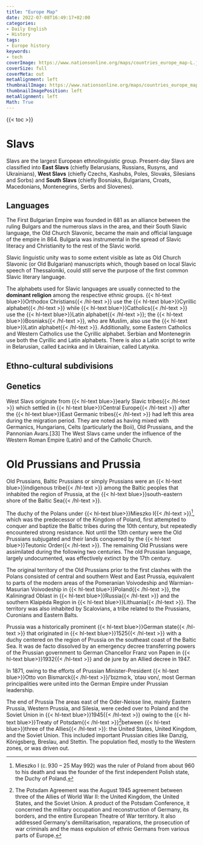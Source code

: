 ```yaml
---
title: "Europe Map"
date: 2022-07-08T16:49:17+02:00
categories:
- Daily English
- History
tags:
- Europe history
keywords:
- tech
coverImage: https://www.nationsonline.org/maps/countries_europe_map-L.jpg
coverSize: full
coverMeta: out
metaAlignment: left
thumbnailImage: https://www.nationsonline.org/maps/countries_europe_map-L.jpg
thumbnailImagePosition: left
metaAlignment: left
Math: True
---
```


<!--more-->

{{< toc >}}

# Slavs
Slavs are the largest European ethnolinguistic group. Present-day Slavs are classified into **East Slavs** (chiefly Belarusians, Russians, Rusyns, and Ukrainians), **West Slavs** (chiefly Czechs, Kashubs, Poles, Slovaks, Silesians and Sorbs) and **South Slavs** (chiefly Bosniaks, Bulgarians, Croats, Macedonians, Montenegrins, Serbs and Slovenes).

## Languages
The First Bulgarian Empire was founded in 681 as an alliance between the ruling Bulgars and the numerous slavs in the area, and their South Slavic language, the Old Church Slavonic, became the main and official language of the empire in 864. Bulgaria was instrumental in the spread of Slavic literacy and Christianity to the rest of the Slavic world.

Slavic linguistic unity was to some extent visible as late as Old Church Slavonic (or Old Bulgarian) manuscripts which, though based on local Slavic speech of Thessaloniki, could still serve the purpose of the first common Slavic literary language.

The alphabets used for Slavic languages are usually connected to the **dominant religion** among the respective ethnic groups. {{< hl-text blue>}}Orthodox Christians{{< /hl-text >}} use the {{< hl-text blue>}}Cyrillic alphabet{{< /hl-text >}} while {{< hl-text blue>}}Catholics{{< /hl-text >}} use the {{< hl-text blue>}}Latin alphabet{{< /hl-text >}}; the {{< hl-text blue>}}Bosniaks{{< /hl-text >}}, who are Muslim, also use the {{< hl-text blue>}}Latin alphabet{{< /hl-text >}}. Additionally, some Eastern Catholics and Western Catholics use the Cyrillic alphabet. Serbian and Montenegrin use both the Cyrillic and Latin alphabets. There is also a Latin script to write in Belarusian, called Łacinka and in Ukrainian, called Latynka.

## Ethno-cultural subdivisions

## Genetics
West Slavs originate from {{< hl-text blue>}}early Slavic tribes{{< /hl-text >}} which settled in {{< hl-text blue>}}Central Europe{{< /hl-text >}} after the {{< hl-text blue>}}East Germanic tribes{{< /hl-text >}} had left this area during the migration period. They are noted as having mixed with Germanics, Hungarians, Celts (particularly the Boii), Old Prussians, and the Pannonian Avars.[33] The West Slavs came under the influence of the Western Roman Empire (Latin) and of the Catholic Church.

# Old Prussians and Prussia
Old Prussians, Baltic Prussians or simply Prussians were an {{< hl-text blue>}}indigenous tribe{{< /hl-text >}} among the Baltic peoples that inhabited the region of Prussia, at the {{< hl-text blue>}}south-eastern shore of the Baltic Sea{{< /hl-text >}}.

The duchy of the Polans under {{< hl-text blue>}}Mieszko I{{< /hl-text >}}[^mie], which was the predecessor of the Kingdom of Poland, first attempted to conquer and baptize the Baltic tribes during the 10th century, but repeatedly encountered strong resistance. Not until the 13th century were the Old Prussians subjugated and their lands conquered by the {{< hl-text blue>}}Teutonic Order{{< /hl-text >}}. The remaining Old Prussians were assimilated during the following two centuries. The old Prussian language, largely undocumented, was effectively extinct by the 17th century.

The original territory of the Old Prussians prior to the first clashes with the Polans consisted of central and southern West and East Prussia, equivalent to parts of the modern areas of the Pomeranian Voivodeship and Warmian-Masurian Voivodeship in {{< hl-text blue>}}Poland{{< /hl-text >}}, the Kaliningrad Oblast in {{< hl-text blue>}}Russia{{< /hl-text >}} and the southern Klaipėda Region in {{< hl-text blue>}}Lithuania{{< /hl-text >}}. The territory was also inhabited by Scalovians, a tribe related to the Prussians, Curonians and Eastern Balts.

Prussia was a historically prominent {{< hl-text blue>}}German state{{< /hl-text >}} that originated in {{< hl-text blue>}}1525{{< /hl-text >}} with a duchy centered on the region of Prussia on the southeast coast of the Baltic Sea. It was de facto dissolved by an emergency decree transferring powers of the Prussian government to German Chancellor Franz von Papen in {{< hl-text blue>}}1932{{< /hl-text >}} and de jure by an Allied decree in 1947.

In 1871, owing to the efforts of Prussian Minister-President {{< hl-text blue>}}Otto von Bismarck{{< /hl-text >}}/ˈbɪzmɑːk, ˈɒtəʊ vɒn/, most German principalities were united into the German Empire under Prussian leadership.

The end of Prussia
The areas east of the Oder-Neisse line, mainly Eastern Prussia, Western Prussia, and Silesia, were ceded over to Poland and the Soviet Union in {{< hl-text blue>}}1945{{< /hl-text >}} owing to the {{< hl-text blue>}}Treaty of Potsdam{{< /hl-text >}}[^pos]between {{< hl-text blue>}}three of the Allies{{< /hl-text >}}: the United States, United Kingdom, and the Soviet Union. This included important Prussian cities like Danzig, Königsberg, Breslau, and Stettin. The population fled, mostly to the Western zones, or was driven out.

[^mie]: Mieszko I  (c. 930 – 25 May 992) was the ruler of Poland from about 960 to his death and was the founder of the first independent Polish state, the Duchy of Poland.
[^pos]: The Potsdam Agreement was the August 1945 agreement between three of the Allies of World War II: the United Kingdom, the United States, and the Soviet Union. A product of the Potsdam Conference, it concerned the military occupation and reconstruction of Germany, its borders, and the entire European Theatre of War territory. It also addressed Germany's demilitarisation, reparations, the prosecution of war criminals and the mass expulsion of ethnic Germans from various parts of Europe.
